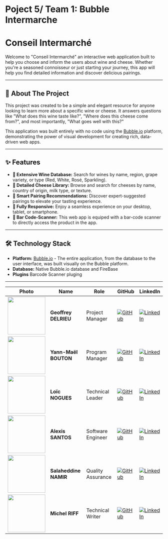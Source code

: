 # Poject 5/ Team 1: Bubble Intermarche 
# Conseil Intermarché

Welcome to "Conseil Intermarché" an interactive web application built to help you choose and inform the users about wine and cheese. Whether you're a seasoned connoisseur or just starting your journey, this app will help you find detailed information and discover delicious pairings.

---

## 📖 About The Project

This project was created to be a simple and elegant resource for anyone looking to learn more about a specific wine or cheese. It answers questions like "What does this wine taste like?", "Where does this cheese come from?", and most importantly, "What goes well with this?"

This application was built entirely with no code using the [Bubble.io](https://bubble.io) platform, demonstrating the power of visual development for creating rich, data-driven web apps.

---

## ✨ Features

* **🍇 Extensive Wine Database:** Search for wines by name, region, grape variety, or type (Red, White, Rosé, Sparkling).
* **🧀 Detailed Cheese Library:** Browse and search for cheeses by name, country of origin, milk type, or texture.
* **🤝 Smart Pairing Recommendations:** Discover expert-suggested pairings to elevate your tasting experience.
* **📱 Fully Responsive:** Enjoy a seamless experience on your desktop, tablet, or smartphone.
* **🤳 Bar Code-Scanner:** This web app is equiped with a bar-code scanner to directly access the product in the app.

---

## 🛠️ Technology Stack

* **Platform:** [Bubble.io](https://bubble.io) - The entire application, from the database to the user interface, was built visually on the Bubble platform.
* **Database:** Native Bubble.io database and FireBase
* **Plugins** Barcode Scanner pluging
---


| Photo | Name | Role | GitHub | LinkedIn |
| - | - | - | - | - |
| <img src="https://avatars.githubusercontent.com/u/62845771?v=4" width="120"> | **Geoffrey DELRIEU** | Project Manager | [![GitHub](https://img.shields.io/badge/GitHub-181717?style=flat&logo=github&logoColor=white)](https://github.com/z2vvz2vv) | [![LinkedIn](https://img.shields.io/badge/LinkedIn-0077B5?style=flat&logo=linkedin&logoColor=white)](https://www.linkedin.com/in/geoffrey-delrieu-77203a353/)  |
| <img src="https://ca.slack-edge.com/T0871HD8PPG-U0875BLK3PF-g5b656b3184b-192" width="120" width="120"> | **Yann-Maël BOUTON** | Program Manager | [![GitHub](https://img.shields.io/badge/GitHub-181717?style=flat&logo=github&logoColor=white)](https://github.com/devnjoyer) | [![LinkedIn](https://img.shields.io/badge/LinkedIn-0077B5?style=flat&logo=linkedin&logoColor=white)](https://www.linkedin.com/in/ym-bouton-a38565339) |
| <img src="https://ca.slack-edge.com/T08P27XHNLV-U08NWHNUWLW-gbc4dcbba199-72" width="120"> | **Loïc NOGUES** | Technical Leader | [![GitHub](https://img.shields.io/badge/GitHub-181717?style=flat&logo=github&logoColor=white)](https://github.com/Loic-nogues) | [![LinkedIn](https://img.shields.io/badge/LinkedIn-0077B5?style=flat&logo=linkedin&logoColor=white)](https://www.linkedin.com/in/loicnogues/) |
| <img src="https://ca.slack-edge.com/T08P27XHNLV-U08PG2Z3FJM-59553e91fa5e-512" width="120"> | **Alexis SANTOS** | Software Engineer | [![GitHub](https://img.shields.io/badge/GitHub-181717?style=flat&logo=github&logoColor=white)](https://github.com/Mamoru-fr) | [![LinkedIn](https://img.shields.io/badge/LinkedIn-0077B5?style=flat&logo=linkedin&logoColor=white)](https://www.linkedin.com/in/santos--alexis/) |
| <img src="https://ca.slack-edge.com/T08P27XHNLV-U08P842PTPU-gfbb2631ed2b-512" width="120"> | **Salaheddine NAMIR** | Quality Assurance | [![GitHub](https://img.shields.io/badge/GitHub-181717?style=flat&logo=github&logoColor=white)](https://github.com/T3rryc) | [![LinkedIn](https://img.shields.io/badge/LinkedIn-0077B5?style=flat&logo=linkedin&logoColor=white)](https://www.linkedin.com/in/salaheddine-namir-3402471b8/) |
| <img src="https://ca.slack-edge.com/T08P27XHNLV-U08PYRT9996-gd2bfd349a46-512" width="120"> | **Michel RIFF** | Technical Writer | [![GitHub](https://img.shields.io/badge/GitHub-181717?style=flat&logo=github&logoColor=white)](https://github.com/MichelRiff) | [![LinkedIn](https://img.shields.io/badge/LinkedIn-0077B5?style=flat&logo=linkedin&logoColor=white)](https://www.linkedin.com/in/michel-riff-693007293/) |

